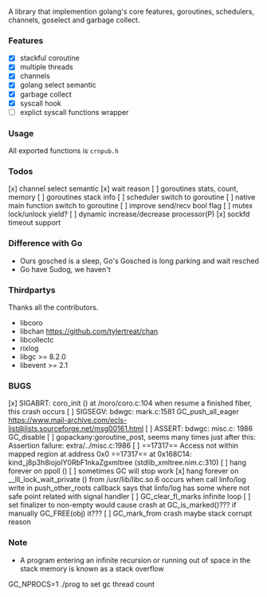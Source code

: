 A library that implemention golang's core features,
goroutines, schedulers, channels, goselect and garbage collect.

### Features

* [x] stackful coroutine
* [x] multiple threads
* [x] channels
* [x] golang select semantic
* [x] garbage collect
* [x] syscall hook
* [ ] explict syscall functions wrapper

### Usage

All exported functions is `crnpub.h`

### Todos

[x] channel select semantic
[x] wait reason
[ ] goroutines stats, count, memory
[ ] goroutines stack info
[ ] scheduler switch to goroutine
[ ] native main function switch to goroutine
[ ] improve send/recv bool flag
[ ] mutex lock/unlock yield?
[ ] dynamic increase/decrease processor(P)
[x] sockfd timeout support

### Difference with Go
* Ours gosched is a sleep, Go's Gosched is long parking and wait resched
* Go have Sudog, we haven't

### Thirdpartys

Thanks all the contributors.

* libcoro 
* libchan https://github.com/tylertreat/chan
* libcollectc
* rixlog
* libgc >= 8.2.0
* libevent >= 2.1

### BUGS

[x] SIGABRT: coro\_init () at /noro/coro.c:104
    when resume a finished fiber, this crash occurs
[ ] SIGSEGV: bdwgc: mark.c:1581 GC\_push\_all\_eager
    https://www.mail-archive.com/ecls-list@lists.sourceforge.net/msg00161.html
[ ] ASSERT: bdwgc: misc.c: 1986 GC\_disable
[ ] gopackany:goroutine\_post, seems many times just after this: Assertion failure: extra/../misc.c:1986
[ ] ==17317==  Access not within mapped region at address 0x0
    ==17317==    at 0x168C14: kind\_j8p3h8iojolY0RbF1nkaZgxmltree (stdlib\_xmltree.nim.c:310)
[ ] hang forever on ppoll ()
[ ] sometimes GC will stop work
[x] hang forever on __lll_lock_wait_private () from /usr/lib/libc.so.6
    occurs when call linfo/log write in push_other_roots callback
    says that linfo/log has some where not safe point
    related with signal handler
[ ] GC_clear_fl_marks infinite loop
[ ] set finalizer to non-empty would cause crash at GC_is_marked()???
   if manually GC_FREE(obj) it???
[ ] GC_mark_from crash
    maybe stack corrupt reason

### Note
* A program entering an infinite recursion or running out of space in the stack memory is known as a stack overflow

GC_NPROCS=1 ./prog to set gc thread count

